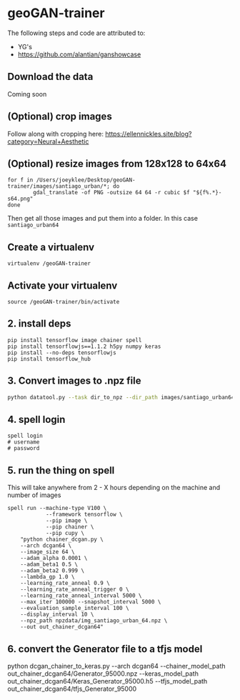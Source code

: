 # geoGAN-trainer

The following steps and code are attributed to:
+ YG's 
+ https://github.com/alantian/ganshowcase
  
  
## Download the data

Coming soon

## (Optional) crop images
Follow along with cropping here: https://ellennickles.site/blog?category=Neural+Aesthetic




## (Optional) resize images from 128x128 to 64x64

```
for f in /Users/joeyklee/Desktop/geoGAN-trainer/images/santiago_urban/*; do 
        gdal_translate -of PNG -outsize 64 64 -r cubic $f "${f%.*}-s64.png"
done

```
Then get all those images and put them into a folder. In this case `santiago_urban64`


## Create a virtualenv

```
virtualenv /geoGAN-trainer
```

## Activate your virtualenv

```
source /geoGAN-trainer/bin/activate
```

## 2. install deps

```
pip install tensorflow image chainer spell
pip install tensorflowjs==1.1.2 h5py numpy keras
pip install --no-deps tensorflowjs
pip install tensorflow_hub
```

<!-- tensorflow==tf-nightly-2.0-preview>=2.0.0.dev20190502 h5py==2.8.0 numpy==1.15.1 six==1.11.0  tensorflow-hub==0.3.0 -->


## 3. Convert images to .npz file

```bash
python datatool.py --task dir_to_npz --dir_path images/santiago_urban64 --npz_path npzdata/img_santiago_urban_64.npz --size 64
```


## 4. spell login

```
spell login
# username
# password
```

## 5. run the thing on spell

This will take anywhere from 2 - X hours depending on the machine and number of images

```
spell run --machine-type V100 \
            --framework tensorflow \
            --pip image \
            --pip chainer \
            --pip cupy \
    "python chainer_dcgan.py \
    --arch dcgan64 \
    --image_size 64 \
    --adam_alpha 0.0001 \
    --adam_beta1 0.5 \
    --adam_beta2 0.999 \
    --lambda_gp 1.0 \
    --learning_rate_anneal 0.9 \
    --learning_rate_anneal_trigger 0 \
    --learning_rate_anneal_interval 5000 \
    --max_iter 100000 --snapshot_interval 5000 \
    --evaluation_sample_interval 100 \
    --display_interval 10 \
    --npz_path npzdata/img_santiago_urban_64.npz \
    --out out_chainer_dcgan64"
```


## 6. convert the Generator file to a tfjs model

python dcgan_chainer_to_keras.py --arch dcgan64 --chainer_model_path out_chainer_dcgan64/Generator_95000.npz --keras_model_path out_chainer_dcgan64/Keras_Generator_95000.h5 --tfjs_model_path out_chainer_dcgan64/tfjs_Generator_95000